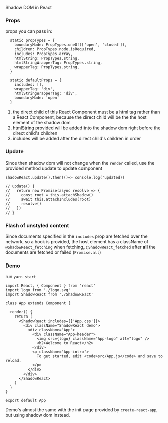Shadow DOM in React

### Props 
props you can pass in:

```
  static propTypes = {
    boundaryMode: PropTypes.oneOf(['open', 'closed']),
    children: PropTypes.node.isRequired,
    includes: PropTypes.array,
    htmlString: PropTypes.string,
    htmlStringWrapperTag: PropTypes.string,
    wrapperTag: PropTypes.string,
  }

  static defaultProps = {
    includes: [],
    wrapperTag: 'div',
    htmlStringWrapperTag: 'div',
    boundaryMode: 'open'
  }
```

1. the direct child of this React Component must be a html tag rather than a React Component, because the direct child will be the the host element of the shadow dom
2. htmlString provided will be added into the shadow dom right before the direct child's children
3. includes will be added after the direct child's children in order

### Update
Since then shadow dom will not change when the `render` called, use the provided method update to update component

```
shadowReact.update().then(()=> console.log('updated))

// update() {
//   return new Promise(async resolve => {
//     const root = this.attachShadow()
//     await this.attachIncludes(root)
//     resolve()
//   })
// }
```


### Flash of unstyled content
Since documents specified in the `includes` prop are fetched over the network, so a hook is provided, 
the host element has a className of `@ShadowReact_fetching` when fetching, `@ShadowReact_fetched` after **all** the documents are fetched or failed (`Promise.all`)

### Demo
run `yarn start`

```
import React, { Component } from 'react'
import logo from './logo.svg'
import ShadowReact from './ShadowReact'

class App extends Component {
  
  render() {
    return (
      <ShadowReact includes={['App.css']}>
        <div className="ShadowReact demo">
          <div className="App">
            <div className="App-header">
              <img src={logo} className="App-logo" alt="logo" />
              <h2>Welcome to React</h2>
            </div>
            <p className="App-intro">
              To get started, edit <code>src/App.js</code> and save to reload.
            </p>
          </div>
        </div>
      </ShadowReact>
    )
  }
}

export default App
```


Demo's almost the same with the init page provided by `create-react-app`, but using shadow dom instead.